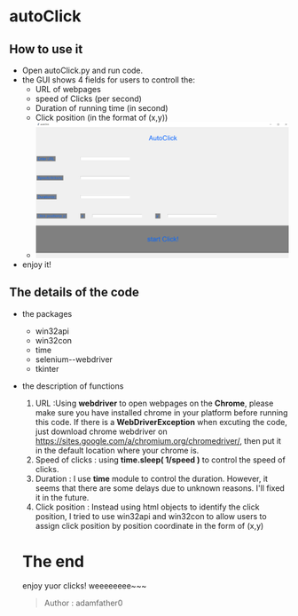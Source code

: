 # autoClick
## How to use it
* Open autoClick.py and run code.
* the GUI shows 4 fields for users to controll the:
    * URL of webpages
    * speed of Clicks (per second)
    * Duration of running time (in second)
    * Click position (in the format of (x,y))
    * <img src="GUI.PNG" alt="drawing" width="500"/>
* enjoy it!

## The details of the code
* the packages
    * win32api
    * win32con
    * time
    * selenium--webdriver
    * tkinter
* the description of functions
    1. URL :Using **webdriver** to open webpages on the **Chrome**, please make sure you have installed chrome in your platform before running this code. If there is a **WebDriverException** when excuting the code, just download chrome webdriver on https://sites.google.com/a/chromium.org/chromedriver/, then put it in the default location where your chrome is. 
    1. Speed of clicks : using **time.sleep( 1/speed )** to control the speed of clicks.
    1. Duration : I use **time** module to control the duration. However, it seems that there are some delays due to unknown reasons. I'll fixed it in the future. 
    1. Click position : Instead using html objects to identify the click position, I tried to use win32api and win32con to allow users to assign click position by position coordinate in the form of (x,y)
    # The end
    enjoy yuor clicks! weeeeeeee~~~
    
    >Author : adamfather0 